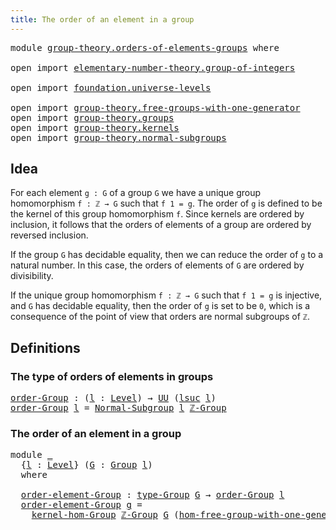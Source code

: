 ```yaml
---
title: The order of an element in a group
---
```


<pre class="Agda"><a id="60" class="Keyword">module</a> <a id="67" href="group-theory.orders-of-elements-groups.html" class="Module">group-theory.orders-of-elements-groups</a> <a id="106" class="Keyword">where</a>

<a id="113" class="Keyword">open</a> <a id="118" class="Keyword">import</a> <a id="125" href="elementary-number-theory.group-of-integers.html" class="Module">elementary-number-theory.group-of-integers</a>

<a id="169" class="Keyword">open</a> <a id="174" class="Keyword">import</a> <a id="181" href="foundation.universe-levels.html" class="Module">foundation.universe-levels</a>

<a id="209" class="Keyword">open</a> <a id="214" class="Keyword">import</a> <a id="221" href="group-theory.free-groups-with-one-generator.html" class="Module">group-theory.free-groups-with-one-generator</a>
<a id="265" class="Keyword">open</a> <a id="270" class="Keyword">import</a> <a id="277" href="group-theory.groups.html" class="Module">group-theory.groups</a>
<a id="297" class="Keyword">open</a> <a id="302" class="Keyword">import</a> <a id="309" href="group-theory.kernels.html" class="Module">group-theory.kernels</a>
<a id="330" class="Keyword">open</a> <a id="335" class="Keyword">import</a> <a id="342" href="group-theory.normal-subgroups.html" class="Module">group-theory.normal-subgroups</a>
</pre>
## Idea

For each element `g : G` of a group `G` we have a unique group homomorphism `f : ℤ → G` such that `f 1 = g`. The order of `g` is defined to be the kernel of this group homomorphism `f`. Since kernels are ordered by inclusion, it follows that the orders of elements of a group are ordered by reversed inclusion.

If the group `G` has decidable equality, then we can reduce the order of `g` to a natural number. In this case, the orders of elements of `G` are ordered by divisibility.

If the unique group homomorphism `f : ℤ → G` such that `f 1 = g` is injective, and `G` has decidable equality, then the order of `g` is set to be `0`, which is a consequence of the point of view that orders are normal subgroups of `ℤ`.

## Definitions

### The type of orders of elements in groups

<pre class="Agda"><a id="order-Group"></a><a id="1177" href="group-theory.orders-of-elements-groups.html#1177" class="Function">order-Group</a> <a id="1189" class="Symbol">:</a> <a id="1191" class="Symbol">(</a><a id="1192" href="group-theory.orders-of-elements-groups.html#1192" class="Bound">l</a> <a id="1194" class="Symbol">:</a> <a id="1196" href="Agda.Primitive.html#597" class="Postulate">Level</a><a id="1201" class="Symbol">)</a> <a id="1203" class="Symbol">→</a> <a id="1205" href="foundation-core.universe-levels.html#235" class="Primitive">UU</a> <a id="1208" class="Symbol">(</a><a id="1209" href="Agda.Primitive.html#780" class="Primitive">lsuc</a> <a id="1214" href="group-theory.orders-of-elements-groups.html#1192" class="Bound">l</a><a id="1215" class="Symbol">)</a>
<a id="1217" href="group-theory.orders-of-elements-groups.html#1177" class="Function">order-Group</a> <a id="1229" href="group-theory.orders-of-elements-groups.html#1229" class="Bound">l</a> <a id="1231" class="Symbol">=</a> <a id="1233" href="group-theory.normal-subgroups.html#1463" class="Function">Normal-Subgroup</a> <a id="1249" href="group-theory.orders-of-elements-groups.html#1229" class="Bound">l</a> <a id="1251" href="elementary-number-theory.group-of-integers.html#658" class="Function">ℤ-Group</a>
</pre>
### The order of an element in a group

<pre class="Agda"><a id="1312" class="Keyword">module</a> <a id="1319" href="group-theory.orders-of-elements-groups.html#1319" class="Module">_</a>
  <a id="1323" class="Symbol">{</a><a id="1324" href="group-theory.orders-of-elements-groups.html#1324" class="Bound">l</a> <a id="1326" class="Symbol">:</a> <a id="1328" href="Agda.Primitive.html#597" class="Postulate">Level</a><a id="1333" class="Symbol">}</a> <a id="1335" class="Symbol">(</a><a id="1336" href="group-theory.orders-of-elements-groups.html#1336" class="Bound">G</a> <a id="1338" class="Symbol">:</a> <a id="1340" href="group-theory.groups.html#2650" class="Function">Group</a> <a id="1346" href="group-theory.orders-of-elements-groups.html#1324" class="Bound">l</a><a id="1347" class="Symbol">)</a>
  <a id="1351" class="Keyword">where</a>

  <a id="1360" href="group-theory.orders-of-elements-groups.html#1360" class="Function">order-element-Group</a> <a id="1380" class="Symbol">:</a> <a id="1382" href="group-theory.groups.html#2893" class="Function">type-Group</a> <a id="1393" href="group-theory.orders-of-elements-groups.html#1336" class="Bound">G</a> <a id="1395" class="Symbol">→</a> <a id="1397" href="group-theory.orders-of-elements-groups.html#1177" class="Function">order-Group</a> <a id="1409" href="group-theory.orders-of-elements-groups.html#1324" class="Bound">l</a>
  <a id="1413" href="group-theory.orders-of-elements-groups.html#1360" class="Function">order-element-Group</a> <a id="1433" href="group-theory.orders-of-elements-groups.html#1433" class="Bound">g</a> <a id="1435" class="Symbol">=</a>
    <a id="1441" href="group-theory.kernels.html#3934" class="Function">kernel-hom-Group</a> <a id="1458" href="elementary-number-theory.group-of-integers.html#658" class="Function">ℤ-Group</a> <a id="1466" href="group-theory.orders-of-elements-groups.html#1336" class="Bound">G</a> <a id="1468" class="Symbol">(</a><a id="1469" href="group-theory.free-groups-with-one-generator.html#4565" class="Function">hom-free-group-with-one-generator-ℤ</a> <a id="1505" href="group-theory.orders-of-elements-groups.html#1336" class="Bound">G</a> <a id="1507" href="group-theory.orders-of-elements-groups.html#1433" class="Bound">g</a><a id="1508" class="Symbol">)</a>
</pre>